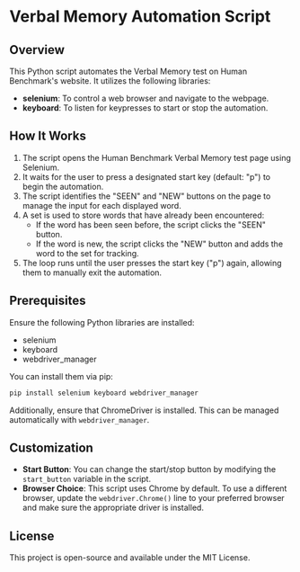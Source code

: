 # Verbal Memory Automation Script

## Overview
This Python script automates the Verbal Memory test on Human Benchmark's website. It utilizes the following libraries:

- **selenium**: To control a web browser and navigate to the webpage.
- **keyboard**: To listen for keypresses to start or stop the automation.

## How It Works
1. The script opens the Human Benchmark Verbal Memory test page using Selenium.
2. It waits for the user to press a designated start key (default: "p") to begin the automation.
3. The script identifies the "SEEN" and "NEW" buttons on the page to manage the input for each displayed word.
4. A set is used to store words that have already been encountered:
   - If the word has been seen before, the script clicks the "SEEN" button.
   - If the word is new, the script clicks the "NEW" button and adds the word to the set for tracking.
5. The loop runs until the user presses the start key ("p") again, allowing them to manually exit the automation.

## Prerequisites
Ensure the following Python libraries are installed:

- selenium
- keyboard
- webdriver_manager

You can install them via pip:

```bash
pip install selenium keyboard webdriver_manager
```

Additionally, ensure that ChromeDriver is installed. This can be managed automatically with `webdriver_manager`.

## Customization
- **Start Button**: You can change the start/stop button by modifying the `start_button` variable in the script.
- **Browser Choice**: This script uses Chrome by default. To use a different browser, update the `webdriver.Chrome()` line to your preferred browser and make sure the appropriate driver is installed.

## License
This project is open-source and available under the MIT License.
